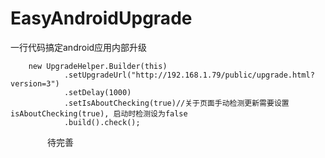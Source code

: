 # EasyAndroidUpgrade
一行代码搞定android应用内部升级


        new UpgradeHelper.Builder(this)
                .setUpgradeUrl("http://192.168.1.79/public/upgrade.html?version=3")
                .setDelay(1000)
                .setIsAboutChecking(true)//关于页面手动检测更新需要设置isAboutChecking(true), 启动时检测设为false
                .build().check();
                
                
                待完善
